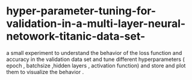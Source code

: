 # hyper-parameter-tuning-for-validation-in-a-multi-layer-neural-netowork-titanic-data-set-
a small experiment to understand the behavior of the loss function and accuracy in the validation data set and tune different hyperparameters ( epoch , batchsize ,hidden layers , activation function) and store and plot them to visualize the behavior . 
